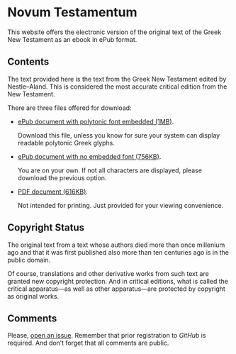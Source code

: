 # Novum Testamentum

This website offers the electronic version of the original text of the Greek New Testament as an ebook in ePub format.

## Contents

The text provided here is the text from the Greek New Testament edited by Nestle–Aland. This is considered the most accurate critical edition from the New Testament.

There are three files offered for download:

* [ePub document with polytonic font embedded (1MB)](https://raw.githubusercontent.com/ousia/novum-testamentum/master/novum-testamentum.epub).

    Download this file, unless you know for sure your system can display readable polytonic Greek glyphs.

* [ePub document with no embedded font (756KB)](https://raw.githubusercontent.com/ousia/novum-testamentum/master/novum-testamentum_nofonts.epub).

    You are on your own. If not all characters are displayed, please download the previous option.

* [PDF document (616KB)](https://raw.githubusercontent.com/ousia/novum-testamentum/master/novum-testamentum.pdf).

    Not intended for printing. Just provided for your viewing convenience.

## Copyright Status

The original text from a text whose authors died more than once millenium ago and that it was first published also more than ten centuries ago is in the public domain.

Of course, translations and other derivative works from such text are granted new copyright protection. And in critical editions, what is called the critical apparatus—as well as other apparatus—are protected by copyright as original works.

## Comments

Please, [open an issue](https://github.com/ousia/novum-testamentum/issues/new). Remember that prior registration to _GitHub_ is required. And don’t forget that all comments are public.
